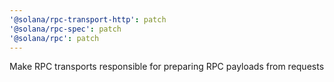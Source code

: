 ```yaml
---
'@solana/rpc-transport-http': patch
'@solana/rpc-spec': patch
'@solana/rpc': patch
---
```


Make RPC transports responsible for preparing RPC payloads from requests
